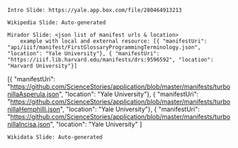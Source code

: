 



    Intro Slide: https://yale.app.box.com/file/280464913213
    
    Wikipedia Slide: Auto-generated

    Mirador Slide: <json list of manifest urls & location>
        example with local and external resource: [{ "manifestUri": "api/iiif/manifest/FirstGlossaryProgrammingTerminology.json", "location": "Yale University"}, { "manifestUri": "https://iiif.lib.harvard.edu/manifests/drs:9596592", "location": "Harvard University"}]

[{ "manifestUri": "https://github.com/ScienceStories/application/blob/master/manifests/turbonillaAsperula.json", "location": "Yale University"}, { "manifestUri": "https://github.com/ScienceStories/application/blob/master/manifests/turbonillaHemphilli.json", "location": "Yale University"}, { "manifestUri": "https://github.com/ScienceStories/application/blob/master/manifests/turbonillaIncisa.json", "location": "Yale University" ]
  
    Wikidata Slide: Auto-generated

    
